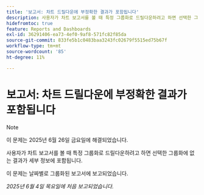 ```yaml
---
title: '보고서: 차트 드릴다운에 부정확한 결과가 포함됩니다'
description: 사용자가 차트 보고서를 볼 때 특정 그룹화로 드릴다운하려고 하면 선택한 그룹화에 없는 결과가 세부 정보에 포함됩니다.
hidefromtoc: true
feature: Reports and Dashboards
exl-id: 36291406-ea73-4ef0-9af8-571fc82f85da
source-git-commit: 833fe5b1c0483baa3243fc02679f5515ed75b67f
workflow-type: tm+mt
source-wordcount: '85'
ht-degree: 11%

---
```


# 보고서: 차트 드릴다운에 부정확한 결과가 포함됩니다

>[!NOTE]
>
>이 문제는 2025년 6월 26일 금요일에 해결되었습니다.

사용자가 차트 보고서를 볼 때 특정 그룹화로 드릴다운하려고 하면 선택한 그룹화에 없는 결과가 세부 정보에 포함됩니다.

이 문제는 날짜별로 그룹화된 보고서에 보고되었습니다.

_2025년 6월 4일 목요일에 처음 보고되었습니다._
